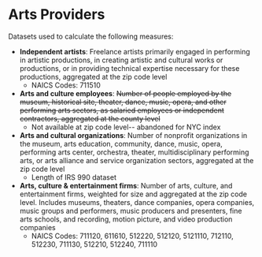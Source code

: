 # Arts Providers

Datasets used to calculate the following measures:
- **Independent artists**: Freelance artists primarily engaged in performing in artistic productions, in creating artistic and cultural works or productions, or in providing technical expertise necessary for these productions, aggregated at the zip code level
  - NAICS Codes: 711510
- **Arts and culture employees**: ~~Number of people employed by the museum, historical site, theater, dance, music, opera, and other performing arts sectors, as salaried employees or independent contractors, aggregated at the county level~~
  - Not available at zip code level-- abandoned for NYC index
- **Arts and cultural organizations**: Number of nonprofit organizations in the museum, arts education, community, dance, music, opera, performing arts center, orchestra, theater, multidisciplinary performing arts, or arts alliance and service organization sectors, aggregated at the zip code level
  - Length of IRS 990 dataset
- **Arts, culture & entertainment firms**: Number of arts, culture, and entertainment firms, weighted for size and aggregated at the zip code level. Includes museums, theaters, dance companies, opera companies, music groups and performers, music producers and presenters, fine arts schools, and recording, motion picture, and video production companies
  - NAICS Codes: 711120, 611610, 512220, 512120, 5121110, 712110, 512230, 711130, 512210, 512240, 711110
